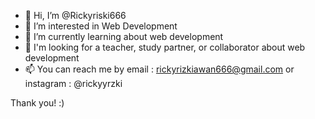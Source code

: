 - 👋 Hi, I’m @Rickyriski666
- 👀 I’m interested in Web Development
- 🌱 I’m currently learning about web development
- 💞️ I'm looking for a teacher, study partner, or collaborator about web development
- 📫 You can reach me by email : rickyrizkiawan666@gmail.com or instagram : @rickyyrzki

Thank you! :)

<!---
Rickyriski666/Rickyriski666 is a ✨ special ✨ repository because its `README.md` (this file) appears on your GitHub profile.
You can click the Preview link to take a look at your changes.
--->
